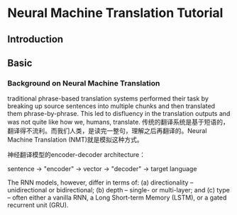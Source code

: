 # Neural Machine Translation Tutorial

## Introduction

## Basic

### Background on Neural Machine Translation

 traditional phrase-based translation systems performed their task by breaking up source sentences into multiple chunks and then translated them phrase-by-phrase. This led to disfluency in the translation outputs and was not quite like how we, humans, translate. 
 传统的翻译系统是基于短语的，翻译得不流利。而我们人类，是读完一整句，理解之后再翻译的。Neural Machine Translation (NMT)就是模拟这种方式。

 神经翻译模型的encoder-decoder architecture：

 sentence -> "encoder" -> vector -> "decoder" -> target language

The RNN models, however, differ in terms of: 
(a) directionality – unidirectional or bidirectional; 
(b) depth – single- or multi-layer; and 
(c) type – often either a vanilla RNN, a Long Short-term Memory (LSTM), or a gated recurrent unit (GRU). 
